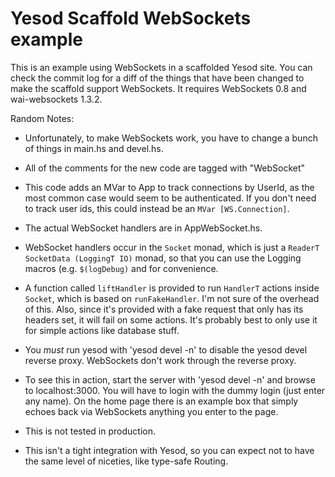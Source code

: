 Yesod Scaffold WebSockets example
=================================

This is an example using WebSockets in a scaffolded Yesod site. You can check the commit log for a diff of the things that have been changed to make the scaffold support WebSockets. It requires WebSockets 0.8 and wai-websockets 1.3.2.

Random Notes:

* Unfortunately, to make WebSockets work, you have to change a bunch of things in main.hs and devel.hs.

* All of the comments for the new code are tagged with "WebSocket"

* This code adds an MVar to App to track connections by UserId, as the most common case would seem to be authenticated. If you don't need to track user ids, this could instead be an `MVar [WS.Connection]`.

* The actual WebSocket handlers are in AppWebSocket.hs.

* WebSocket handlers occur in the `Socket` monad, which is just a `ReaderT SocketData (LoggingT IO)` monad, so that you can use the Logging macros (e.g. `$(logDebug)` and for convenience.

* A function called `liftHandler` is provided to run `HandlerT` actions inside `Socket`, which is based on `runFakeHandler`. I'm not sure of the overhead of this. Also, since it's provided with a fake request that only has its headers set, it will fail on some actions. It's probably best to only use it for simple actions like database stuff.

* You *must* run yesod with 'yesod devel -n' to disable the yesod devel reverse proxy. WebSockets don't work through the reverse proxy.

* To see this in action, start the server with 'yesod devel -n' and browse to localhost:3000. You will have to login with the dummy login (just enter any name). On the home page there is an example box that simply echoes back via WebSockets anything you enter to the page.

* This is not tested in production.

* This isn't a tight integration with Yesod, so you can expect not to have the same level of niceties, like type-safe Routing.

